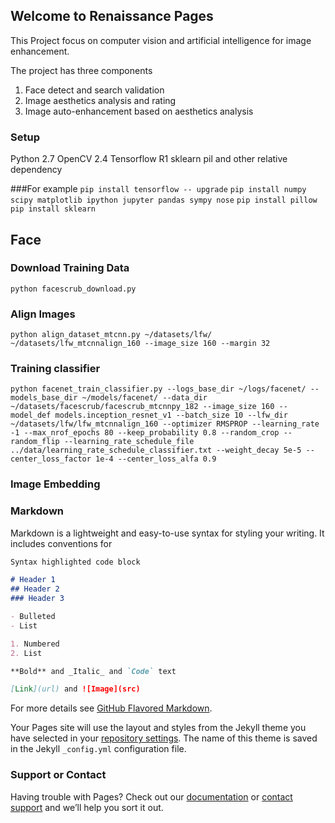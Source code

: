 ## Welcome to Renaissance Pages

This Project focus on computer vision and artificial intelligence for image enhancement.

The project has three components
1. Face detect and search validation
2. Image aesthetics analysis and rating
3. Image auto-enhancement based on aesthetics analysis

### Setup
Python 2.7
OpenCV 2.4
Tensorflow R1
sklearn
pil
and other relative dependency

###For example
`pip install tensorflow -- upgrade`
`pip install numpy scipy matplotlib ipython jupyter pandas sympy nose`
`pip install pillow`
`pip install sklearn`

## Face

### Download Training Data
`python facescrub_download.py`

### Align Images
`python align_dataset_mtcnn.py ~/datasets/lfw/ ~/datasets/lfw_mtcnnalign_160 --image_size 160 --margin 32`

### Training classifier
`python facenet_train_classifier.py --logs_base_dir ~/logs/facenet/ --models_base_dir ~/models/facenet/ --data_dir ~/datasets/facescrub/facescrub_mtcnnpy_182 --image_size 160 --model_def models.inception_resnet_v1 --batch_size 10 --lfw_dir  ~/datasets/lfw/lfw_mtcnnalign_160 --optimizer RMSPROP --learning_rate -1 --max_nrof_epochs 80 --keep_probability 0.8 --random_crop --random_flip --learning_rate_schedule_file ../data/learning_rate_schedule_classifier.txt --weight_decay 5e-5 --center_loss_factor 1e-4 --center_loss_alfa 0.9`

### Image Embedding


### Markdown

Markdown is a lightweight and easy-to-use syntax for styling your writing. It includes conventions for

```markdown
Syntax highlighted code block

# Header 1
## Header 2
### Header 3

- Bulleted
- List

1. Numbered
2. List

**Bold** and _Italic_ and `Code` text

[Link](url) and ![Image](src)
```

For more details see [GitHub Flavored Markdown](https://guides.github.com/features/mastering-markdown/).

Your Pages site will use the layout and styles from the Jekyll theme you have selected in your [repository settings](https://github.com/overwindows/renaissance/settings). The name of this theme is saved in the Jekyll `_config.yml` configuration file.

### Support or Contact

Having trouble with Pages? Check out our [documentation](https://help.github.com/categories/github-pages-basics/) or [contact support](https://github.com/contact) and we’ll help you sort it out.
